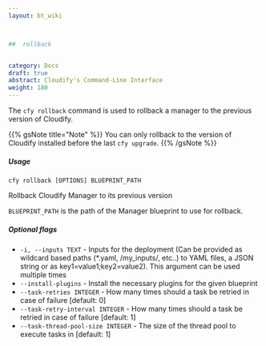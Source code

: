 ```yaml
---
layout: bt_wiki



##  rollback


category: Docs
draft: true
abstract: Cloudify's Command-Line Interface
weight: 180
---
```


The `cfy rollback` command is used to rollback a manager to the previous version of Cloudify.

{{% gsNote title="Note" %}}
You can only rollback to the version of Cloudify installed before the last `cfy upgrade`.
{{% /gsNote %}}


##### Usage 
`cfy rollback [OPTIONS] BLUEPRINT_PATH`

Rollback Cloudify Manager to its previous version

`BLUEPRINT_PATH` is the path of the Manager blueprint to use for rollback.

##### Optional flags

*  `-i, --inputs TEXT` - 
						Inputs for the deployment (Can be provided
                        as wildcard based paths (*.yaml,
                        /my_inputs/, etc..) to YAML files, a JSON
                        string or as key1=value1;key2=value2). This
                        argument can be used multiple times
*  `--install-plugins` - 
						Install the necessary plugins for the given blueprint
*  `--task-retries INTEGER` - 
						How many times should a task be retried in
                        case of failure [default: 0]
*  `--task-retry-interval INTEGER` - 
						How many times should a task be retried in
                        case of failure [default: 1]
*  `--task-thread-pool-size INTEGER` - 
						The size of the thread pool to execute tasks
                        in [default: 1]
